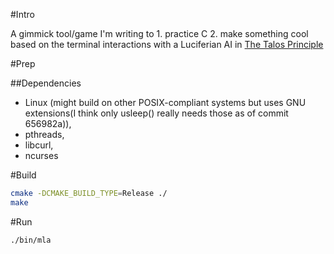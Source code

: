 #Intro

A gimmick tool/game I'm writing to 1. practice C 2. make something cool based on the terminal interactions with a Luciferian AI in [The Talos Principle](http://www.croteam.com/talosprinciple/)

#Prep

##Dependencies
- Linux (might build on other POSIX-compliant systems but uses GNU extensions(I think only usleep() really needs those as of commit 656982a)),
- pthreads,
- libcurl,
- ncurses

#Build

```bash
cmake -DCMAKE_BUILD_TYPE=Release ./
make
```

#Run

```bash
./bin/mla
```
